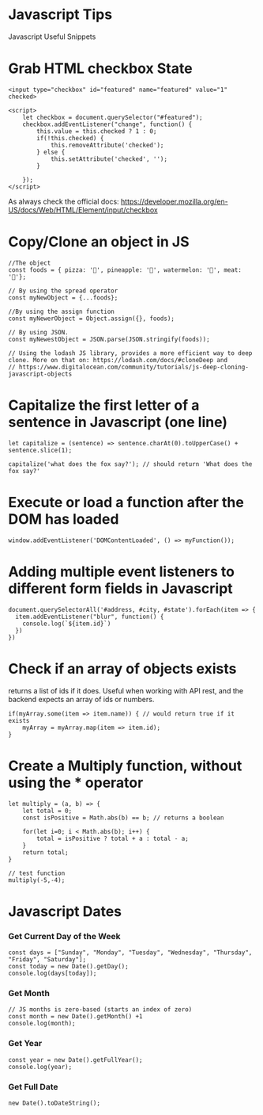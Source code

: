# Javascript Tips 
Javascript Useful Snippets

# Grab HTML checkbox State
`<input type="checkbox" id="featured" name="featured" value="1" checked>`
```
<script>
    let checkbox = document.querySelector("#featured");
    checkbox.addEventListener("change", function() {
        this.value = this.checked ? 1 : 0;
        if(!this.checked) {
            this.removeAttribute('checked');
        } else {
            this.setAttribute('checked', '');
        }

    });
</script>
```
As always check the official docs: https://developer.mozilla.org/en-US/docs/Web/HTML/Element/input/checkbox

# Copy/Clone an object in JS
```
//The object
const foods = { pizza: '🍕', pineapple: '🍍', watermelon: '🍉', meat: '🍖'};

// By using the spread operator
const myNewObject = {...foods};

//By using the assign function
const myNewerObject = Object.assign({}, foods);

// By using JSON.
const myNewestObject = JSON.parse(JSON.stringify(foods));

// Using the lodash JS library, provides a more efficient way to deep clone. More on that on: https://lodash.com/docs/#cloneDeep and
// https://www.digitalocean.com/community/tutorials/js-deep-cloning-javascript-objects
```
# Capitalize the first letter of a sentence in Javascript (one line)
```
let capitalize = (sentence) => sentence.charAt(0).toUpperCase() + sentence.slice(1);

capitalize('what does the fox say?'); // should return 'What does the fox say?'

```
# Execute or load a function after the DOM has loaded
```
window.addEventListener('DOMContentLoaded', () => myFunction());
```

# Adding multiple event listeners to different form fields in Javascript
```
document.querySelectorAll('#address, #city, #state').forEach(item => {
  item.addEventListener("blur", function() {
    console.log(`${item.id}`)
  })
})
```
# Check if an array of objects exists
returns a list of ids if it does.
Useful when working with API rest, and the backend expects an array of ids or numbers.
```
if(myArray.some(item => item.name)) { // would return true if it exists
    myArray = myArray.map(item => item.id);
}
```

# Create a Multiply function, without using the * operator
```
let multiply = (a, b) => {
    let total = 0;
    const isPositive = Math.abs(b) == b; // returns a boolean
    
    for(let i=0; i < Math.abs(b); i++) {
        total = isPositive ? total + a : total - a;
    }
    return total;
}

// test function
multiply(-5,-4);

```
# Javascript Dates
### Get Current Day of the Week
```
const days = ["Sunday", "Monday", "Tuesday", "Wednesday", "Thursday", "Friday", "Saturday"];
const today = new Date().getDay();
console.log(days[today]);
```
### Get Month
```
// JS months is zero-based (starts an index of zero)
const month = new Date().getMonth() +1
console.log(month);
```
### Get Year
```
const year = new Date().getFullYear();
console.log(year);
```
### Get Full Date
```
new Date().toDateString();
```
